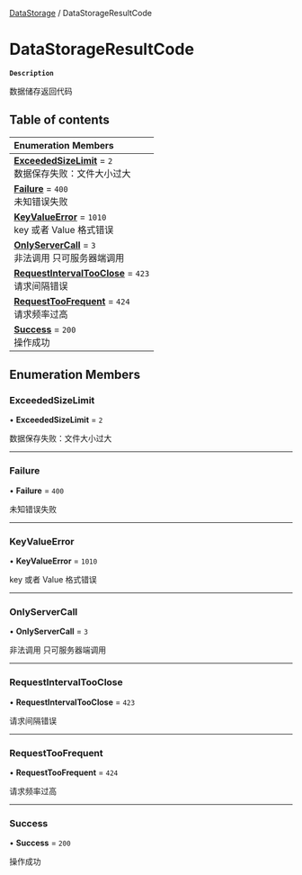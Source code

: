[DataStorage](../modules/DataStorage.DataStorage.md) / DataStorageResultCode

# DataStorageResultCode <Badge type="tip" text="Enumeration" />

**`Description`**

数据储存返回代码

## Table of contents

| Enumeration Members                                                                                                               |
| :-------------------------------------------------------------------------------------------------------------------------------- |
| **[ExceededSizeLimit](DataStorage.DataStorage.DataStorageResultCode.md#exceededsizelimit)** = `2` <br> 数据保存失败：文件大小过大 |
| **[Failure](DataStorage.DataStorage.DataStorageResultCode.md#failure)** = `400` <br> 未知错误失败                                 |
| **[KeyValueError](DataStorage.DataStorage.DataStorageResultCode.md#keyvalueerror)** = `1010` <br> key 或者 Value 格式错误         |
| **[OnlyServerCall](DataStorage.DataStorage.DataStorageResultCode.md#onlyservercall)** = `3` <br> 非法调用 只可服务器端调用        |
| **[RequestIntervalTooClose](DataStorage.DataStorage.DataStorageResultCode.md#requestintervaltooclose)** = `423` <br> 请求间隔错误 |
| **[RequestTooFrequent](DataStorage.DataStorage.DataStorageResultCode.md#requesttoofrequent)** = `424` <br> 请求频率过高           |
| **[Success](DataStorage.DataStorage.DataStorageResultCode.md#success)** = `200` <br> 操作成功                                     |

## Enumeration Members

### ExceededSizeLimit

• **ExceededSizeLimit** = `2`

数据保存失败：文件大小过大

---

### Failure

• **Failure** = `400`

未知错误失败

---

### KeyValueError

• **KeyValueError** = `1010`

key 或者 Value 格式错误

---

### OnlyServerCall

• **OnlyServerCall** = `3`

非法调用 只可服务器端调用

---

### RequestIntervalTooClose

• **RequestIntervalTooClose** = `423`

请求间隔错误

---

### RequestTooFrequent

• **RequestTooFrequent** = `424`

请求频率过高

---

### Success

• **Success** = `200`

操作成功
